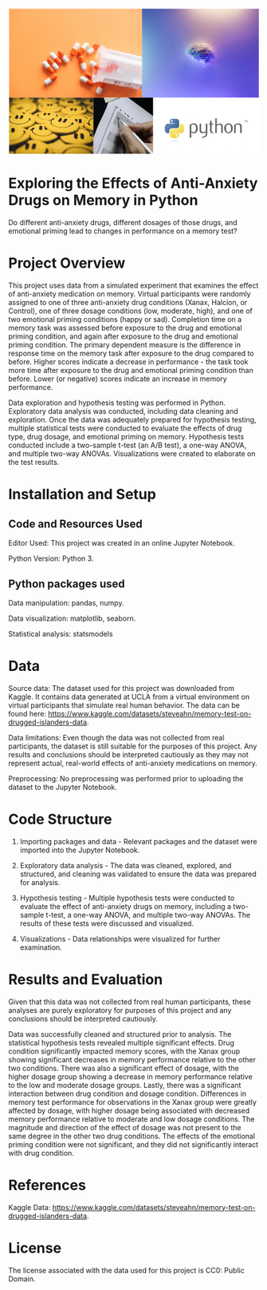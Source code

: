 ![](Python_memory_coverphoto.PNG)

# Exploring the Effects of Anti-Anxiety Drugs on Memory in Python
Do different anti-anxiety drugs, different dosages of those drugs, and emotional priming lead to changes in performance on a memory test?

# Project Overview
This project uses data from a simulated experiment that examines the effect of anti-anxiety medication on memory. Virtual participants were randomly assigned to one of three anti-anxiety drug conditions (Xanax, Halcion, or Control), one of three dosage conditions (low, moderate, high), and one of two emotional priming conditions (happy or sad). Completion time on a memory task was assessed before exposure to the drug and emotional priming condition, and again after exposure to the drug and emotional priming condition. The primary dependent measure is the difference in response time on the memory task after exposure to the drug compared to before. Higher scores indicate a decrease in performance - the task took more time after exposure to the drug and emotional priming condition than before. Lower (or negative) scores indicate an increase in memory performance. 

Data exploration and hypothesis testing was performed in Python. Exploratory data analysis was conducted, including data cleaning and exploration. Once the data was adequately prepared for hypothesis testing, multiple statistical tests were conducted to evaluate the effects of drug type, drug dosage, and emotional priming on memory. Hypothesis tests conducted include a two-sample t-test (an A/B test), a one-way ANOVA, and multiple two-way ANOVAs. Visualizations were created to elaborate on the test results. 

# Installation and Setup
## Code and Resources Used
Editor Used: This project was created in an online Jupyter Notebook.

Python Version: Python 3.

## Python packages used
Data manipulation: pandas, numpy.

Data visualization: matplotlib, seaborn.

Statistical analysis: statsmodels

# Data
Source data: The dataset used for this project was downloaded from Kaggle. It contains data generated at UCLA from a virtual environment on virtual participants that simulate real human behavior. The data can be found here: https://www.kaggle.com/datasets/steveahn/memory-test-on-drugged-islanders-data.

Data limitations: Even though the data was not collected from real participants, the dataset is still suitable for the purposes of this project. Any results and conclusions should be interpreted cautiously as they may not represent actual, real-world effects of anti-anxiety medications on memory. 

Preprocessing: No preprocessing was performed prior to uploading the dataset to the Jupyter Notebook.

# Code Structure
1. Importing packages and data - Relevant packages and the dataset were imported into the Jupyter Notebook.

2. Exploratory data analysis - The data was cleaned, explored, and structured, and cleaning was validated to ensure the data was prepared for analysis.

3. Hypothesis testing - Multiple hypothesis tests were conducted to evaluate the effect of anti-anxiety drugs on memory, including a two-sample t-test, a one-way ANOVA, and multiple two-way ANOVAs. The results of these tests were discussed and visualized.

4. Visualizations - Data relationships were visualized for further examination.

# Results and Evaluation
Given that this data was not collected from real human participants, these analyses are purely exploratory for purposes of this project and any conclusions should be interpreted cautiously.

Data was successfully cleaned and structured prior to analysis. The statistical hypothesis tests revealed multiple significant effects. Drug condition significantly impacted memory scores, with the Xanax group showing significant decreases in memory performance relative to the other two conditions. There was also a significant effect of dosage, with the higher dosage group showing a decrease in memory performance relative to the low and moderate dosage groups. Lastly, there was a significant interaction between drug condition and dosage condition. Differences in memory test performance for observations in the Xanax group were greatly affected by dosage, with higher dosage being associated with decreased memory performance relative to moderate and low dosage conditions. The magnitude and direction of the effect of dosage was not present to the same degree in the other two drug conditions. The effects of the emotional priming condition were not significant, and they did not significantly interact with drug condition.

# References
Kaggle Data: https://www.kaggle.com/datasets/steveahn/memory-test-on-drugged-islanders-data.

# License
The license associated with the data used for this project is CC0: Public Domain.
